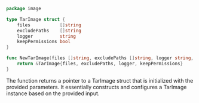 ```go
package image

type TarImage struct {
	files           []string
	excludePaths    []string
	logger          string
	keepPermissions bool
}

func NewTarImage(files []string, excludePaths []string, logger string, keepPermissions bool) *TarImage {
	return &TarImage{files, excludePaths, logger, keepPermissions}
}
```
The function returns a pointer to a TarImage struct that is initialized with the provided parameters. It essentially constructs and configures a TarImage instance based on the provided input.
